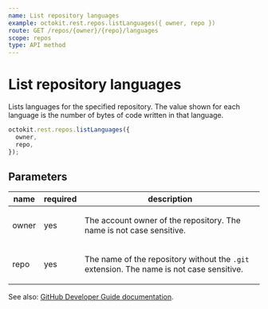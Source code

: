 ```yaml
---
name: List repository languages
example: octokit.rest.repos.listLanguages({ owner, repo })
route: GET /repos/{owner}/{repo}/languages
scope: repos
type: API method
---
```


# List repository languages

Lists languages for the specified repository. The value shown for each language is the number of bytes of code written in that language.

```js
octokit.rest.repos.listLanguages({
  owner,
  repo,
});
```

## Parameters

<table>
  <thead>
    <tr>
      <th>name</th>
      <th>required</th>
      <th>description</th>
    </tr>
  </thead>
  <tbody>
    <tr><td>owner</td><td>yes</td><td>

The account owner of the repository. The name is not case sensitive.

</td></tr>
<tr><td>repo</td><td>yes</td><td>

The name of the repository without the `.git` extension. The name is not case sensitive.

</td></tr>
  </tbody>
</table>

See also: [GitHub Developer Guide documentation](https://docs.github.com/rest/reference/repos#list-repository-languages).
